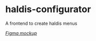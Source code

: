 # haldis-configurator
A frontend to create haldis menus

_[Figma mockup](https://www.figma.com/file/VHSJ6N9PFemdzwPpwfydGj/Generator)_
